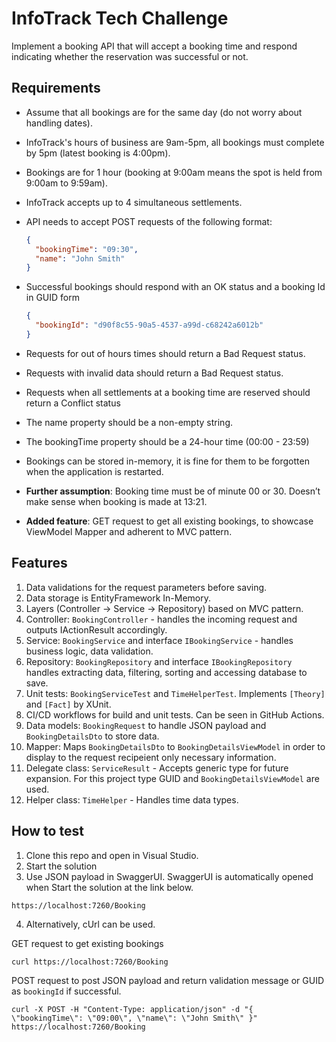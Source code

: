 # InfoTrack Tech Challenge

Implement a booking API that will accept a booking time and respond indicating whether the reservation was successful or not.


## Requirements

- Assume that all bookings are for the same day (do not worry about handling dates).

- InfoTrack's hours of business are 9am-5pm, all bookings must complete by 5pm (latest booking is 4:00pm).

- Bookings are for 1 hour (booking at 9:00am means the spot is held from 9:00am to 9:59am).

- InfoTrack accepts up to 4 simultaneous settlements.

- API needs to accept POST requests of the following format:

  ```json
  {
    "bookingTime": "09:30",
    "name": "John Smith"
  }
  ```

- Successful bookings should respond with an OK status and a booking Id in GUID form
  ```json
  {
    "bookingId": "d90f8c55-90a5-4537-a99d-c68242a6012b"
  }
  ```

- Requests for out of hours times should return a Bad Request status.
- Requests with invalid data should return a Bad Request status.
- Requests when all settlements at a booking time are reserved should return a Conflict status
- The name property should be a non-empty string.
- The bookingTime property should be a 24-hour time (00:00 - 23:59)
- Bookings can be stored in-memory, it is fine for them to be forgotten when the application is restarted.
- **Further assumption**: Booking time must be of minute 00 or 30. Doesn’t make sense when booking is made at 13:21.
- **Added feature**: GET request to get all existing bookings, to showcase ViewModel Mapper and adherent to MVC pattern.


## Features
1. Data validations for the request parameters before saving.
2. Data storage is EntityFramework In-Memory.
3. Layers (Controller -> Service -> Repository) based on MVC pattern.
4. Controller: ```BookingController``` - handles the incoming request and outputs IActionResult accordingly.
5. Service: ```BookingService``` and interface ```IBookingService``` - handles business logic, data validation.
6. Repository: ```BookingRepository``` and interface ```IBookingRepository``` handles extracting data, filtering, sorting and accessing database to save.
7. Unit tests: ```BookingServiceTest``` and ```TimeHelperTest```. Implements ```[Theory]``` and ```[Fact]``` by XUnit.
8. CI/CD workflows for build and unit tests. Can be seen in GitHub Actions.
9. Data models: ```BookingRequest``` to handle JSON payload and ```BookingDetailsDto``` to store data.
10. Mapper: Maps ```BookingDetailsDto``` to ```BookingDetailsViewModel``` in order to display to the request recipeient only necessary information.
11. Delegate class: ```ServiceResult``` - Accepts generic type for future expansion. For this project type GUID and ```BookingDetailsViewModel``` are used.
12. Helper class: ```TimeHelper``` - Handles time data types.

## How to test
1. Clone this repo and open in Visual Studio.
2. Start the solution
3. Use JSON payload in SwaggerUI. SwaggerUI is automatically opened when Start the solution at the link below.
```
https://localhost:7260/Booking
```
4. Alternatively, cUrl can be used.
   
GET request to get existing bookings
```
curl https://localhost:7260/Booking
```
POST request to post JSON payload and return validation message or GUID as ```bookingId``` if successful.
```
curl -X POST -H "Content-Type: application/json" -d "{ \"bookingTime\": \"09:00\", \"name\": \"John Smith\" }" https://localhost:7260/Booking
```



